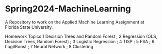 # Spring2024-MachineLearning

A Repository to work on the Applied Machine Learning Assignment at Florida State University.


Homework	Topics
1	        Decision Trees and Random Forest ; 
2	        Regression (OLS, Decision Trees, Random Forest) ; 
3	        Logistic Regression ; 
4	        TISP ;
5	        FSA ;
6	        LogitBoost ;
7	        Neural Network ;
8	        Clustering
